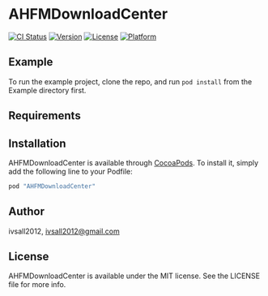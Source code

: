 # AHFMDownloadCenter

[![CI Status](http://img.shields.io/travis/ivsall2012/AHFMDownloadCenter.svg?style=flat)](https://travis-ci.org/ivsall2012/AHFMDownloadCenter)
[![Version](https://img.shields.io/cocoapods/v/AHFMDownloadCenter.svg?style=flat)](http://cocoapods.org/pods/AHFMDownloadCenter)
[![License](https://img.shields.io/cocoapods/l/AHFMDownloadCenter.svg?style=flat)](http://cocoapods.org/pods/AHFMDownloadCenter)
[![Platform](https://img.shields.io/cocoapods/p/AHFMDownloadCenter.svg?style=flat)](http://cocoapods.org/pods/AHFMDownloadCenter)

## Example

To run the example project, clone the repo, and run `pod install` from the Example directory first.

## Requirements

## Installation

AHFMDownloadCenter is available through [CocoaPods](http://cocoapods.org). To install
it, simply add the following line to your Podfile:

```ruby
pod "AHFMDownloadCenter"
```

## Author

ivsall2012, ivsall2012@gmail.com

## License

AHFMDownloadCenter is available under the MIT license. See the LICENSE file for more info.
